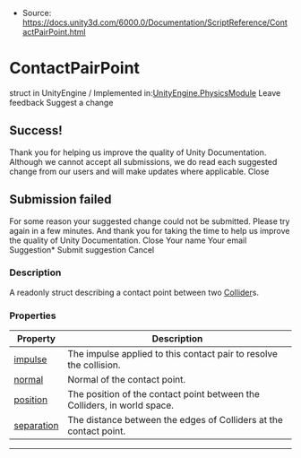 * Source: https://docs.unity3d.com/6000.0/Documentation/ScriptReference/ContactPairPoint.html

# ContactPairPoint
struct in UnityEngine
/
Implemented in:[UnityEngine.PhysicsModule](https://docs.unity3d.com/6000.0/Documentation/ScriptReference/UnityEngine.PhysicsModule.html)
Leave feedback
Suggest a change
## Success!
Thank you for helping us improve the quality of Unity Documentation. Although we cannot accept all submissions, we do read each suggested change from our users and will make updates where applicable.
Close
## Submission failed
For some reason your suggested change could not be submitted. Please <a>try again</a> in a few minutes. And thank you for taking the time to help us improve the quality of Unity Documentation.
Close
Your name Your email Suggestion* Submit suggestion
Cancel
### Description
A readonly struct describing a contact point between two [Collider](https://docs.unity3d.com/6000.0/Documentation/ScriptReference/Collider.html)s.
### Properties
Property | Description  
---|---  
[impulse](https://docs.unity3d.com/6000.0/Documentation/ScriptReference/ContactPairPoint-impulse.html) | The impulse applied to this contact pair to resolve the collision.  
[normal](https://docs.unity3d.com/6000.0/Documentation/ScriptReference/ContactPairPoint-normal.html) | Normal of the contact point.  
[position](https://docs.unity3d.com/6000.0/Documentation/ScriptReference/ContactPairPoint-position.html) | The position of the contact point between the Colliders, in world space.  
[separation](https://docs.unity3d.com/6000.0/Documentation/ScriptReference/ContactPairPoint-separation.html) | The distance between the edges of Colliders at the contact point.  
* * *
